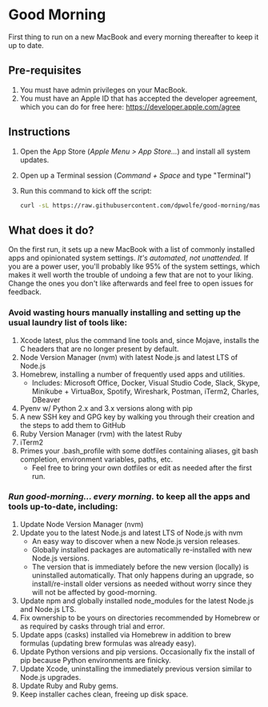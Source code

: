 # Good Morning

First thing to run on a new MacBook and every morning thereafter to keep it up to date.

## Pre-requisites

1. You must have admin privileges on your MacBook.
1. You must have an Apple ID that has accepted the developer agreement, which you can do
   for free here: <https://developer.apple.com/agree>

## Instructions

1. Open the App Store (_Apple Menu > App Store..._) and install all system updates.
2. Open up a Terminal session (_Command + Space_ and type "Terminal")
3. Run this command to kick off the script:

    ```sh
    curl -sL https://raw.githubusercontent.com/dpwolfe/good-morning/master/good-morning.sh | sh
    ```

## What does it do?

On the first run, it sets up a new MacBook with a list of commonly installed apps and
opinionated system settings. _It's automated, not unattended._ If you are a power user,
you'll probably like 95% of the system settings, which makes it well worth the trouble
of undoing a few that are not to your liking. Change the ones you don't like afterwards
and feel free to open issues for feedback.

### Avoid wasting hours manually installing and setting up the usual laundry list of tools like:

1. Xcode latest, plus the command line tools and, since Mojave, installs the C headers
   that are no longer present by default.
1. Node Version Manager (nvm) with latest Node.js and latest LTS of Node.js
1. Homebrew, installing a number of frequently used apps and utilities.
   - Includes: Microsoft Office, Docker, Visual Studio Code, Slack, Skype, Minikube + VirtuaBox,
     Spotify, Wireshark, Postman, iTerm2, Charles, DBeaver
1. Pyenv w/ Python 2.x and 3.x versions along with pip
1. A new SSH key and GPG key by walking you through their creation and the steps to add
   them to GitHub
1. Ruby Version Manager (rvm) with the latest Ruby
1. iTerm2
1. Primes your .bash_profile with some dotfiles containing aliases, git bash completion,
   environment variables, paths, etc.
   - Feel free to bring your own dotfiles or edit as needed after the first run.

### _Run good-morning... every morning._ to keep all the apps and tools up-to-date, including:

1. Update Node Version Manager (nvm)
1. Update you to the latest Node.js and latest LTS of Node.js with nvm
   - An easy way to discover when a new Node.js version releases.
   - Globally installed packages are automatically re-installed with new Node.js versions.
   - The version that is immediately before the new version (locally) is uninstalled automatically.
     That only happens during an upgrade, so install/re-install older versions as needed without worry since
     they will not be affected by good-morning.
1. Update npm and globally installed node_modules for the latest Node.js and Node.js LTS.
1. Fix ownership to be yours on directories recommended by Homebrew or as required by casks through trial and error.
1. Update apps (casks) installed via Homebrew in addition to brew formulas (updating brew formulas was already easy).
1. Update Python versions and pip versions. Occasionally fix the install of pip because Python environments are finicky.
1. Update Xcode, uninstalling the immediately previous version similar to Node.js upgrades.
1. Update Ruby and Ruby gems.
1. Keep installer caches clean, freeing up disk space.
